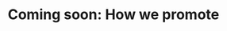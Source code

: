 ---
layout: page
title:  "Coming soon: How we promote"
lang: en
category: "Processes"
permalink: "/progression-process/"
trans_url: "/fr-needed/"
---
